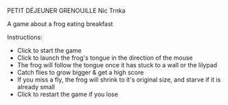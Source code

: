 PETIT DÉJEUNER GRENOUILLE
Nic Trnka
 
A game about a frog eating breakfast
 
Instructions:
- Click to start the game
- Click to launch the frog's tongue in the direction of the mouse
- The frog will follow the tongue once it has stuck to a wall or the lilypad
- Catch flies to grow bigger & get a high score
- If you miss a fly, the frog will shrink to it's original size, and starve if it is already small
- Click to restart the game if you lose
